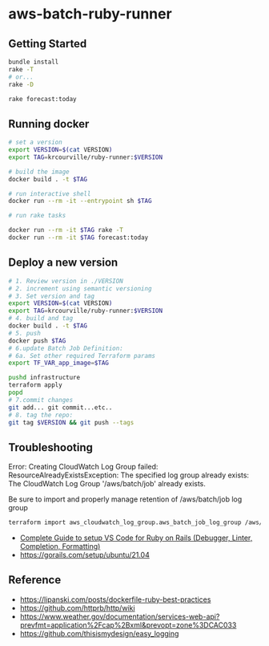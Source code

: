 # aws-batch-ruby-runner

## Getting Started

```sh
bundle install
rake -T
# or...
rake -D

rake forecast:today
```

## Running docker

```sh
# set a version
export VERSION=$(cat VERSION)
export TAG=krcourville/ruby-runner:$VERSION

# build the image
docker build . -t $TAG

# run interactive shell
docker run --rm -it --entrypoint sh $TAG

# run rake tasks

docker run --rm -it $TAG rake -T
docker run --rm -it $TAG forecast:today
```

## Deploy a new version

```sh
# 1. Review version in ./VERSION
# 2. increment using semantic versioning
# 3. Set version and tag
export VERSION=$(cat VERSION)
export TAG=krcourville/ruby-runner:$VERSION
# 4. build and tag
docker build . -t $TAG
# 5. push
docker push $TAG
# 6.update Batch Job Definition:
# 6a. Set other required Terraform params
export TF_VAR_app_image=$TAG

pushd infrastructure
terraform apply
popd
# 7.commit changes
git add... git commit...etc..
# 8. tag the repo:
git tag $VERSION && git push --tags
```

## Troubleshooting

Error: Creating CloudWatch Log Group failed: ResourceAlreadyExistsException: The specified log group already exists: The CloudWatch Log Group '/aws/batch/job' already exists.

Be sure to import and properly manage retention of /aws/batch/job log group

```sh
terraform import aws_cloudwatch_log_group.aws_batch_job_log_group /aws/batch/job
```

- [Complete Guide to setup VS Code for Ruby on Rails (Debugger, Linter, Completion, Formatting)](https://dev.to/abstractart/easy-way-to-setup-debugger-and-autocomplete-for-ruby-in-visual-studio-code-2gcc)
- <https://gorails.com/setup/ubuntu/21.04>

## Reference

- <https://lipanski.com/posts/dockerfile-ruby-best-practices>
- <https://github.com/httprb/http/wiki>
- <https://www.weather.gov/documentation/services-web-api?prevfmt=application%2Fcap%2Bxml&prevopt=zone%3DCAC033>
- <https://github.com/thisismydesign/easy_logging>
